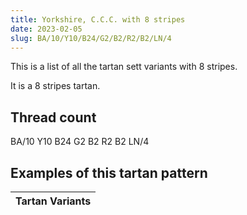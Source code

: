 ```yaml
---
title: Yorkshire, C.C.C. with 8 stripes
date: 2023-02-05
slug: BA/10/Y10/B24/G2/B2/R2/B2/LN/4
---
```

This is a list of all the tartan sett variants with 8 stripes.

It is a 8 stripes tartan.


## Thread count
BA/10 Y10 B24 G2 B2 R2 B2 LN/4

## Examples of this tartan pattern

| Tartan Variants |
|---------------|
